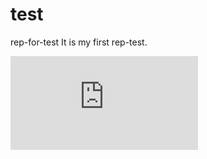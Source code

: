 # test

rep-for-test
It is my first rep-test.


![screenshot](https://vfl.ru/fotos/e76cabda21222694.html)

